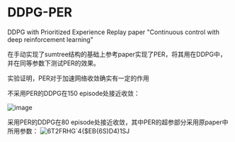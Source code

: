 # DDPG-PER
DDPG with Prioritized Experience Replay
paper "Continuous control with deep reinforcement learning"

在手动实现了sumtree结构的基础上参考paper实现了PER，将其用在DDPG中，并在同等参数下测试PER的效果。

实验证明，PER对于加速网络收敛确实有一定的作用

不采用PER的DDPG在150 episode处接近收敛：

![image](https://user-images.githubusercontent.com/59995175/193972512-b31580f3-1c7a-492c-8e53-885971541d0a.png)

采用PER的DDPG在80 episode处接近收敛，其中PER的超参部分采用原paper中所用参数：
![6T2FRHG`4{$EB{6S)D4)1SJ](https://user-images.githubusercontent.com/59995175/193972601-180ccac6-2597-433e-b310-9d7f7e755884.png)
